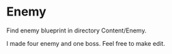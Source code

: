 # Enemy
Find enemy blueprint in directory Content/Enemy. 

I made four enemy and one boss. Feel free to make edit.
